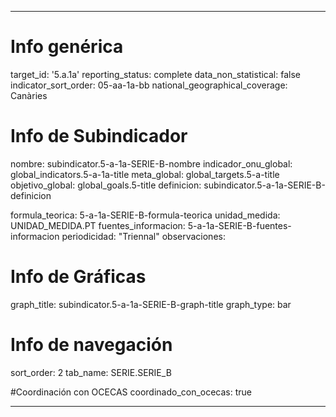 ---

# Info genérica
target_id: '5.a.1a'
reporting_status: complete
data_non_statistical: false
indicator_sort_order: 05-aa-1a-bb
national_geographical_coverage: Canàries

# Info de Subindicador
nombre: subindicator.5-a-1a-SERIE-B-nombre
indicador_onu_global: global_indicators.5-a-1a-title
meta_global: global_targets.5-a-title
objetivo_global: global_goals.5-title
definicion: subindicator.5-a-1a-SERIE-B-definicion

formula_teorica: 5-a-1a-SERIE-B-formula-teorica
unidad_medida: UNIDAD_MEDIDA.PT
fuentes_informacion: 5-a-1a-SERIE-B-fuentes-informacion
periodicidad: "Triennal"
observaciones:

# Info de Gráficas
graph_title: subindicator.5-a-1a-SERIE-B-graph-title
graph_type: bar

# Info de navegación
sort_order: 2
tab_name: SERIE.SERIE_B

#Coordinación con OCECAS
coordinado_con_ocecas: true

---